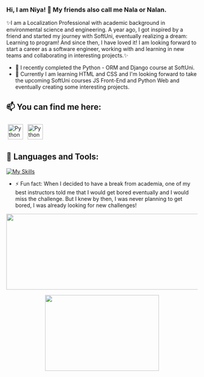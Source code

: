 ### Hi, I am Niya! 👋 My friends also call me Nala or Nalan.

✨I am a Localization Professional with academic background in environmental science and engineering. A year ago, I got inspired by a friend and started my journey with SoftUni, eventually realizing a dream: Learning to program! And since then, I have loved it! I am looking forward to start a career as a software engineer, working with and learning in new teams and collaborating in interesting projects.✨

- 🔭 I recently completed the Python - ORM and Django course at SoftUni.
- 🌱 Currently I am learning HTML and CSS and I'm looking forward to take the upcoming SoftUni courses JS Front-End and Python Web and eventually creating some interesting projects.

## 📫 You can find me here: <p>
<link
  rel="stylesheet"
  href="https://cdn.jsdelivr.net/gh/dheereshagrwal/colored-icons@master/ci.min.css"
/>
 <a href="https://www.linkedin.com/in/niya-mateeva-yondzhju-phd/" target="_blank" rel="noopener noreferrer"> <img src="https://cdn.jsdelivr.net/npm/simple-icons@v3/icons/linkedin.svg" alt="Python" height="40" style="vertical-align:top; margin:4px"></a>
 <a href="mailto:niyamateevaoncu@gmail.com"> <img src="https://cdn.jsdelivr.net/npm/simple-icons@v3/icons/gmail.svg" alt="Python" height="40" style="vertical-align:top; margin:4px"></a>

 ## 🧰 Languages and Tools:
[![My Skills](https://skillicons.dev/icons?i=py,regex,vscode,github)](https://skillicons.dev)

- ⚡ Fun fact: When I decided to have a break from academia, one of my best instructors told me that I would get bored eventually and I would miss the challenge. But I knew by then, I was never planning to get bored, I was already looking for new challenges!
<p align="center">
  <img width="550" height="200" src="https://streak-stats.demolab.com?user=Polishko&theme=burnt-neon&hide_border=true">
</p>
<p align="center">
  <img width="300" height="200" src="https://github-readme-stats.vercel.app/api/top-langs/?username=Polishko&theme=vision-friendly-dark">
</p>

